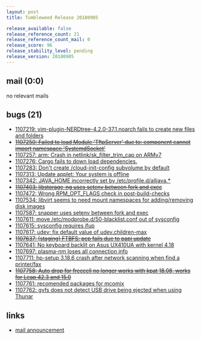 ```yaml
---
layout: post
title: Tumbleweed Release 20180905

release_available: false
release_reference_count: 21
release_reference_count_mail: 0
release_score: 96
release_stability_level: pending
release_version: 20180905
---
```


## mail (0:0)

no relevant mails

## bugs (21)

<!--more-->

- [1107219: vim-plugin-NERDtree-4.2.0-37.1.noarch fails to create new files and folders](https://bugzilla.opensuse.org/show_bug.cgi?id=1107219)
- ~~[1107250: Failed to load Module 'TftpServer' due to: component cannot import namespace 'SystemdSocket'](https://bugzilla.opensuse.org/show_bug.cgi?id=1107250)~~
- [1107257: arm: Crash in netlink/sk_filter_trim_cap on ARMv7](https://bugzilla.opensuse.org/show_bug.cgi?id=1107257)
- [1107276: Cargo fails to down load dependencies.](https://bugzilla.opensuse.org/show_bug.cgi?id=1107276)
- [1107283: Don't create /cloud-init-config subvolume by default](https://bugzilla.opensuse.org/show_bug.cgi?id=1107283)
- [1107313: Update applet: Your system is offline](https://bugzilla.opensuse.org/show_bug.cgi?id=1107313)
- [1107342: JAVA_HOME incorrectly set by /etc/profile.d/alljava.*](https://bugzilla.opensuse.org/show_bug.cgi?id=1107342)
- ~~[1107403: libstorage-ng uses setenv between fork and exec](https://bugzilla.opensuse.org/show_bug.cgi?id=1107403)~~
- [1107472: Wrong RPM_OPT_FLAGS check in post-build-checks](https://bugzilla.opensuse.org/show_bug.cgi?id=1107472)
- [1107534: libvirt seems to need mount namespaces for adding/removing disk images](https://bugzilla.opensuse.org/show_bug.cgi?id=1107534)
- [1107587: snapper uses setenv between fork and exec](https://bugzilla.opensuse.org/show_bug.cgi?id=1107587)
- [1107611: move /etc/modprobe.d/50-blacklist.conf out of sysconfig](https://bugzilla.opensuse.org/show_bug.cgi?id=1107611)
- [1107615: sysconfig requires ifup](https://bugzilla.opensuse.org/show_bug.cgi?id=1107615)
- [1107617: udev: fix default value of udev.children-max](https://bugzilla.opensuse.org/show_bug.cgi?id=1107617)
- ~~[1107637: \[staging\] FTBFS: pcp fails due to papi update](https://bugzilla.opensuse.org/show_bug.cgi?id=1107637)~~
- [1107641: No keyboard backlit on Asus UX410UA with kernel 4.18](https://bugzilla.opensuse.org/show_bug.cgi?id=1107641)
- [1107697: plasma-nm loses all connection info](https://bugzilla.opensuse.org/show_bug.cgi?id=1107697)
- [1107711: hp-setup 3.18.6 crash after network scanning when find a printer/fax](https://bugzilla.opensuse.org/show_bug.cgi?id=1107711)
- ~~[1107758: Auto drop for freecell no longer works with kpat 18.08, works for Leap 42.3 and 15.0](https://bugzilla.opensuse.org/show_bug.cgi?id=1107758)~~
- [1107761: recomended packages for mcomix](https://bugzilla.opensuse.org/show_bug.cgi?id=1107761)
- [1107762: gvfs does not detect USB drive being ejected when using Thunar](https://bugzilla.opensuse.org/show_bug.cgi?id=1107762)



## links

- [mail announcement](https://lists.opensuse.org/opensuse-factory/2018-09/msg00034.html)
